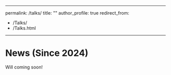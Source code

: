 
---
permalink: /talks/
title: ""
author_profile: true
redirect_from: 
  - /Talks/
  - /Talks.html
---


 

# **News**  (Since 2024)
  Will coming soon!


